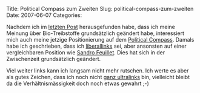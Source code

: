 Title: Political Compass zum Zweiten
Slug: political-compass-zum-zweiten
Date: 2007-06-07
Categories:

Nachdem ich im [letzten Post](http://spinlock.ch/blog/2007/06/06/sag-nein-zu-bio-treibstoffen/) herausgefunden habe, dass ich meine Meinung über Bio-Treibstoffe grundsätzlich geändert habe, interessiert mich auch meine jetzige Positionierung auf dem [Political Compass](http://www.politicalcompass.org/). Damals habe ich geschrieben, dass ich [liberallinks](http://spinlock.ch/blog/2005/10/07/ich-bin-liberallinks/) sei, aber ansonsten auf einer vergleichbaren Position wie [Sandro Feuillet](http://wahlblog.freeflux.net/blog/archive/2005/10/07/ich-bin-linksliberal.html). Dies hat sich in der Zwischenzeit grundsätzlich geändert.

Viel weiter links kann ich langsam nicht mehr rutschen. Ich werte es aber als gutes Zeichen, dass ich noch nicht [ganz ultralinks](http://old.chrigihug.ch/20051014/politisch-ultralinks/) bin, vielleicht bleibt da die Verhältnismässigkeit doch noch etwas gewahrt ;-)
